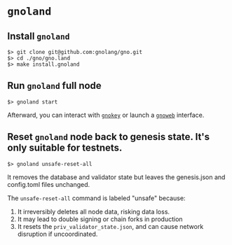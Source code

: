 # `gnoland`

## Install `gnoland`

    $> git clone git@github.com:gnolang/gno.git
    $> cd ./gno/gno.land
    $> make install.gnoland

## Run `gnoland` full node

    $> gnoland start

Afterward, you can interact with [`gnokey`](../gnokey) or launch a [`gnoweb`](../gnoweb) interface.


## Reset `gnoland` node back to genesis state. It's only suitable for testnets.

    $> gnoland unsafe-reset-all 

It removes the database and validator state but leaves the genesis.json and config.toml files unchanged.

The `unsafe-reset-all` command is labeled "unsafe" because:

1. It irreversibly deletes all node data, risking data loss.
2. It may lead to double signing or chain forks in production
3. It resets the `priv_validator_state.json`, and can cause network disruption if uncoordinated.
